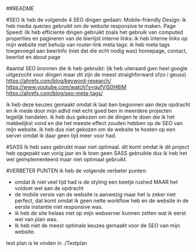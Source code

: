 ##README

#SEO
ik heb de volgende 4 SEO dingen gedaan:
Mobile-friendly Design: ik heb media queries gebruikt om de website responsive te maken.
Page Speed: iIk heb efficiente dingen gebruikt zoals het gebruik van computed properties en pagineren van de bierlijst
interne links: ik heb interne links op mijn website met behulp van router-link
meta tags: ik heb meta tags toegevoegd aan beerInfo (niet dat die echt nodig was) homepage, contact, beerlist en about page

#aantal SEO bronnen die ik heb gebruikt: (ik heb uiteraard gwn heel google uitgezocht voor dingen maar dit zijn de meest straighforward ofzo i geuss)
https://ahrefs.com/blog/keyword-research/
https://www.youtube.com/watch?v=qufVjS0H6IM
https://ahrefs.com/blog/seo-meta-tags/


ik heb deze keuzes gemaakt omdat ik laat ben begonnen aan deze opdracht en ik mede door mijn adhd niet echt goed ben in meerdere projecten tegelijk handelen.
ik heb dus gekozen om de dingen te doen die ik het makkelijkst vond en die het meeste effect zouden hebben op de SEO van mijn website.
ik heb dus niet gekozen om de website te hosten op een server omdat ik daar geen tijd meer voor had.

#SASS
Ik heb sass gebruikt maar niet optimaal. dit komt omdat ik dit project heb opgepakt van vorig jaar
en ik toen geen SASS gebruikte dus ik heb het wel geimplementeerd maar niet optimaal gebruikt.

#VERBETER PUNTEN
ik heb de volgende verbeter punten:
- omdat ik niet veel tijd had is de styling een beetje rushed MAAR het voldoet wel aan de opdracht
- de mobile versie van de website is aanwezig maar het is zeker niet perfect, dat komt omdat ik geen nette workflow heb en de website in de eerste instantie niet responsive was.
- ik heb de site helaas niet op mijn webserver kunnen zetten wat ik eerst wel van plan was.
- Ik heb niet de meest optimale keuzes gemaakt voor de SEO van mijn website.

test plan is te vinden in ./Testplan
